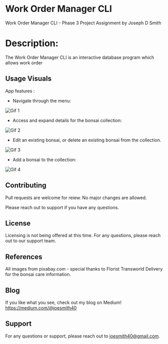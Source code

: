 # Work Order Manager CLI 

Work Order Manager CLI - Phase 3 Project Assignment by Joseph D Smith 


# Description:  

The Work Order Manager CLI is an interactive database program which allows work order 

## Usage Visuals

App features : 

- Navigate through the menu:

![Gif 1](https://github.com/JosephDSmith/phase-2-project/assets/122189576/5b78270d-be72-4325-a28c-3dbc9724d58b)

- Access and expand details for the bonsai collection:  

![Gif 2](https://github.com/JosephDSmith/phase-2-project/assets/122189576/3cc36478-0d1a-425c-b232-bb1b99c2884d)

- Edit an existing bonsai, or delete an existing bonsai from the collection.

![Gif 3](https://github.com/JosephDSmith/phase-2-project/assets/122189576/d8169d44-f69f-4643-8b26-b16f1f71e717)

- Add a bonsai to the collection:

![Gif 4](https://github.com/JosephDSmith/phase-2-project/assets/122189576/854e8d3e-bbea-45f0-8bd6-5bfcefb411e3)

## Contributing

Pull requests are welcome for reiew. 
No major changes are allowed. 

Please reach out to support if you have any questions. 

## License

Licensing is not being offered at this time. 
For any questions, please reach out to our support team. 

## References

All images from pixabay.com - special thanks to Florist Transworld Delivery for the bonsai care information. 

## Blog

If you like what you see, check out my blog on Medium! 
https://medium.com/@joesmith40

## Support

For any questions or support, please reach out to joesmith40@gmail.com.

